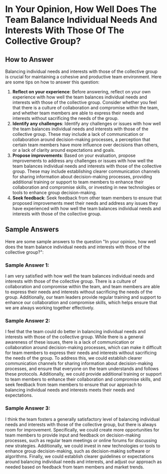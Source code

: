 In Your Opinion, How Well Does The Team Balance Individual Needs And Interests With Those Of The Collective Group?
=========================================================================================================================================

How to Answer
-------------

Balancing individual needs and interests with those of the collective group is crucial for maintaining a cohesive and productive team environment. Here are some tips on how to answer this question:

1. **Reflect on your experience**: Before answering, reflect on your own experience with how well the team balances individual needs and interests with those of the collective group. Consider whether you feel that there is a culture of collaboration and compromise within the team, and whether team members are able to express their needs and interests without sacrificing the needs of the group.
2. **Identify any challenges**: Identify any challenges or issues with how well the team balances individual needs and interests with those of the collective group. These may include a lack of communication or collaboration around decision-making processes, a perception that certain team members have more influence over decisions than others, or a lack of clarity around expectations and goals.
3. **Propose improvements**: Based on your evaluation, propose improvements to address any challenges or issues with how well the team balances individual needs and interests with those of the collective group. These may include establishing clearer communication channels for sharing information about decision-making processes, providing additional training or support to team members to enhance their collaboration and compromise skills, or investing in new technologies or tools to enhance group decision-making.
4. **Seek feedback**: Seek feedback from other team members to ensure that proposed improvements meet their needs and address any issues they have experienced with how well the team balances individual needs and interests with those of the collective group.

Sample Answers
--------------

Here are some sample answers to the question "In your opinion, how well does the team balance individual needs and interests with those of the collective group?":

### Sample Answer 1:

I am very satisfied with how well the team balances individual needs and interests with those of the collective group. There is a culture of collaboration and compromise within the team, and team members are able to express their needs and interests without sacrificing the needs of the group. Additionally, our team leaders provide regular training and support to enhance our collaboration and compromise skills, which helps ensure that we are always working together effectively.

### Sample Answer 2:

I feel that the team could do better in balancing individual needs and interests with those of the collective group. While there is a general awareness of these issues, there is a lack of communication or collaboration around decision-making processes, which can make it difficult for team members to express their needs and interests without sacrificing the needs of the group. To address this, we could establish clearer communication channels for sharing information about decision-making processes, and ensure that everyone on the team understands and follows these protocols. Additionally, we could provide additional training or support to team members to enhance their collaboration and compromise skills, and seek feedback from team members to ensure that our approach to balancing individual needs and interests meets their needs and expectations.

### Sample Answer 3:

I think the team fosters a generally satisfactory level of balancing individual needs and interests with those of the collective group, but there is always room for improvement. Specifically, we could create more opportunities for team members to provide input and feedback on decision-making processes, such as regular team meetings or online forums for discussing new strategies. Additionally, we could invest in new technologies or tools to enhance group decision-making, such as decision-making software or algorithms. Finally, we could establish clearer guidelines or expectations around balancing individual needs and interests, and adjust our approach as needed based on feedback from team members and market trends.
